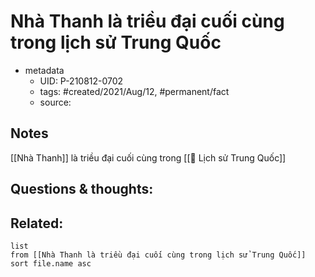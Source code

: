 # Nhà Thanh là triều đại cuối cùng trong lịch sử Trung Quốc

- metadata
	- UID: P-210812-0702
	- tags: #created/2021/Aug/12, #permanent/fact 
	- source: 

## Notes
[[Nhà Thanh]] là triều đại cuối cùng trong [[🏡 Lịch sử Trung Quốc]]

## Questions & thoughts:

## Related:
```dataview
list
from [[Nhà Thanh là triều đại cuối cùng trong lịch sử Trung Quốc]]
sort file.name asc
```
